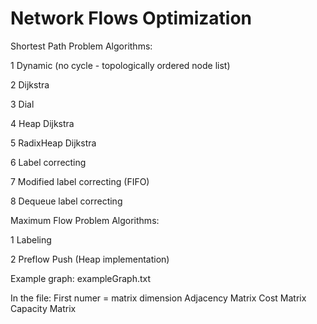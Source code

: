 # Network Flows Optimization

Shortest Path Problem Algorithms:

1 Dynamic (no cycle - topologically ordered node list)

2 Dijkstra 

3 Dial

4 Heap Dijkstra

5 RadixHeap Dijkstra

6 Label correcting 

7 Modified label correcting (FIFO)

8 Dequeue label correcting


Maximum Flow Problem Algorithms:

1 Labeling

2 Preflow Push (Heap implementation)


Example graph: exampleGraph.txt

In the file:
First numer = matrix dimension
Adjacency Matrix
Cost Matrix
Capacity Matrix



